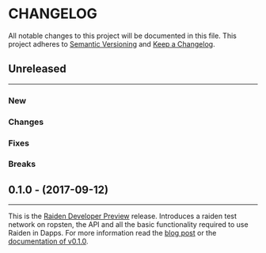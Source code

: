 # CHANGELOG

All notable changes to this project will be documented in this file.
This project adheres to [Semantic Versioning](http://semver.org/) and [Keep a Changelog](http://keepachangelog.com/).

## Unreleased
---

### New

### Changes

### Fixes

### Breaks


## 0.1.0 - (2017-09-12)
---

This is the [Raiden Developer Preview](https://github.com/raiden-network/raiden/releases/tag/v0.1.0) release.
Introduces a raiden test network on ropsten, the API and all the basic functionality required to use Raiden in Dapps.
For more information read the [blog post](https://medium.com/@raiden_network/raiden-network-developer-preview-dad83ec3fc23)
or the [documentation of v0.1.0](http://raiden-network.readthedocs.io/en/v0.1.0/).
